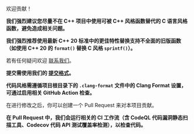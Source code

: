 欢迎贡献！

**我们强烈建议您尽量不在 C++ 项目中使用可被 C++ 风格函数替代的 C 语言风格函数，避免造成相关问题。**

**我们强烈推荐使用最新 C++ 20 标准中的更佳特性替换支持不全面的旧版函数（如使用 C++ 20 的 `format()` 替换 C 风格 `sprintf()`）。**

若有任何疑问欢迎 [联系我们](./Contact)。

**提交需使用我们的 [提交格式](https://github.com/class-tools/CTGitCommitMsgStd)。**

**代码风格需遵循项目根目录下的 `.clang-format` 文件中的 Clang Format 设置，可通过启用相关 GitHub Action 检查。**

在进行修改之后，你可以创建一个 Pull Request 来对本项目贡献。

**在 Pull Request 中，我们会运行相关的 CI 工作流（含 CodeQL 代码漏洞静态扫描工具、Codecov 代码 API 测试覆盖率检测），以检查代码。**
